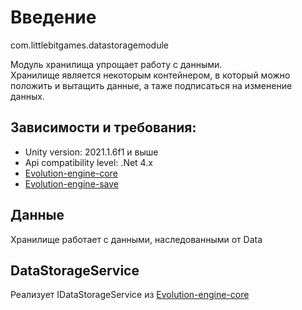 # Введение

com.littlebitgames.datastoragemodule  

Модуль хранилища упрощает работу с данными.  
Хранилище является некоторым контейнером, в который можно положить и вытащить данные, а таже подписаться на изменение данных.


## Зависимости и требования:
* Unity version: 2021.1.6f1 и выше
* Api compatibility level: .Net 4.x
* [Evolution-engine-core](https://bitbucket.org/little-bit-games/evolution-engine-core/src/master/)
* [Evolution-engine-save](https://bitbucket.org/little-bit-games/evolution-engine-save/src/master/)


## Данные
Хранилище работает с данными, наследованными от Data

## DataStorageService 
Реализует IDataStorageService из [Evolution-engine-core](https://bitbucket.org/little-bit-games/evolution-engine-core/src/master/)


